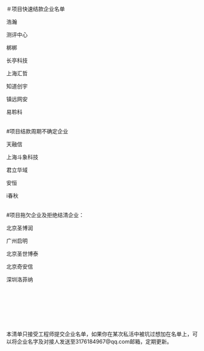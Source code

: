 ＃项目快速结款企业名单</p>
浩瀚</p>
测评中心</p>
梆梆</p>
长亭科技</p>
上海汇哲</p>
知道创宇</p>
镇远网安</p>
易聆科</p>
</p></p><br>
#项目结款周期不确定企业</p>
天融信</p>
上海斗象科技</p>
君立华域</p>
安恒</p>
i春秋</p>
</p></p><br>
#项目拖欠企业及拒绝结清企业：</p>
北京圣博润</p>
广州启明</p>
北京圣世博泰</p>
北京奇安信</p>
深圳洛菲纳</p>
</p></p><br>
</p></p><br>
</p></p><br>
</p></p><br>
本清单只接受工程师提交企业名单，如果你在某次私活中被坑过想加在名单上，可以将企业名字及对接人发送至3176184967@qq.com邮箱，定期更新。
